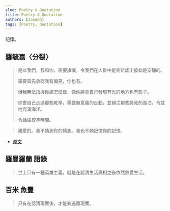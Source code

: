 ```yaml
---
slug: Poetry & Quotation
title: Poetry & Quotation
authors: [Joseph]
tags: [Poetry, Quotation]
---
```


記錄。

## 羅毓嘉〈分裂〉

> 是以我們，我和你，需要旗幟，令我們在人群中能夠辨認出彼此是安靜的。
>
> 需要首先承認我有偏見，你也有。
>
> 但我無法指導你該怎麼做，像你將會自己發現有光的地方也有影子。
>
> 你會自己走過那些乾旱，需要無意義的走動，並傾注那些將死的湖泊，令盆地充滿海洋。
>
> 令話語校準時間。

> 親愛的。我不猜測你的猜測。我也不願記憶你的記憶。

* [原文](https://yclou.blogspot.com/2015/12/blog-post.html)

## 羅曼羅蘭 語錄

> 世上只有一種英雄主義，就是在認清生活真相之後依然熱愛生活。

## 百米 魚豐

> 只有在認清現實後，才能夠逃離現實。

